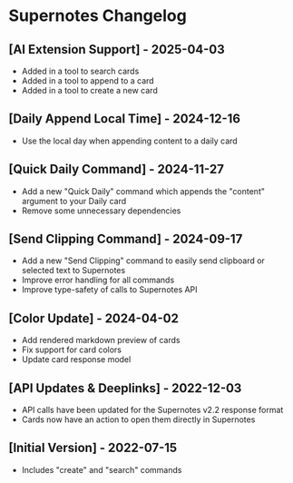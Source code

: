 # Supernotes Changelog

## [AI Extension Support] - 2025-04-03
- Added in a tool to search cards
- Added in a tool to append to a card
- Added in a tool to create a new card

## [Daily Append Local Time] - 2024-12-16
- Use the local day when appending content to a daily card

## [Quick Daily Command] - 2024-11-27
- Add a new "Quick Daily" command which appends the "content" argument to your Daily card
- Remove some unnecessary dependencies 

## [Send Clipping Command] - 2024-09-17
- Add a new "Send Clipping" command to easily send clipboard or selected text to Supernotes
- Improve error handling for all commands
- Improve type-safety of calls to Supernotes API

## [Color Update] - 2024-04-02
- Add rendered markdown preview of cards
- Fix support for card colors
- Update card response model

## [API Updates & Deeplinks] - 2022-12-03
- API calls have been updated for the Supernotes v2.2 response format
- Cards now have an action to open them directly in Supernotes

## [Initial Version] - 2022-07-15
- Includes "create" and "search" commands
